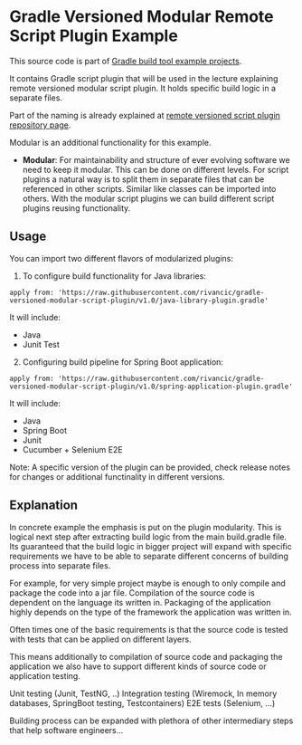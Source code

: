 # Gradle Versioned Modular Remote Script Plugin Example

This source code is part of [Gradle build tool example projects](https://github.com/rivancic/gradle).

It contains Gradle script plugin that will be used in the lecture explaining remote versioned modular script plugin. It holds specific build logic in a separate files.

Part of the naming is already explained at [remote versioned script plugin repository page](https://github.com/rivancic/gradle-versioned-script-plugin).

Modular is an additional functionality for this example.

- **Modular**: For maintainability and structure of ever evolving software we need to keep it modular. This can be done on different levels. For script plugins a natural way is to split them in separate files that can be referenced in other scripts. Similar like classes can be imported into others. With the modular script plugins we can build different script plugins reusing functionality.

## Usage

You can import two different flavors of modularized plugins:

1) To configure build functionality for Java libraries:

`apply from: 'https://raw.githubusercontent.com/rivancic/gradle-versioned-modular-script-plugin/v1.0/java-library-plugin.gradle'`

It will include:
- Java
- Junit Test

2) Configuring build pipeline for Spring Boot application:

`apply from: 'https://raw.githubusercontent.com/rivancic/gradle-versioned-modular-script-plugin/v1.0/spring-application-plugin.gradle'`

It will include:
- Java
- Spring Boot
- Junit
- Cucumber + Selenium E2E

Note: A specific version of the plugin can be provided, check release notes for changes or additional functinality in 
different versions.


## Explanation

In concrete example the emphasis is put on the plugin modularity.
This is logical next step after extracting build logic from the main build.gradle file.
Its guaranteed that the build logic in bigger project will expand with specific requirements we have to be able
to separate different concerns of building process into separate files.

For example, for very simple project maybe is enough to only compile and package the code into a jar file.
Compilation of the source code is dependent on the language its written in.
Packaging of the application highly depends on the type of the framework the application was written in.

Often times one of the basic requirements is that the source code is tested with tests that can be applied on different layers.

This means additionally to compilation of source code and packaging the application we also have to support different kinds of 
source code or application testing.

Unit testing (Junit, TestNG, ..)
Integration testing (Wiremock, In memory databases, SpringBoot testing, Testcontainers)
E2E tests (Selenium, ...)

Building process can be expanded with plethora of other intermediary steps that help software engineers...


